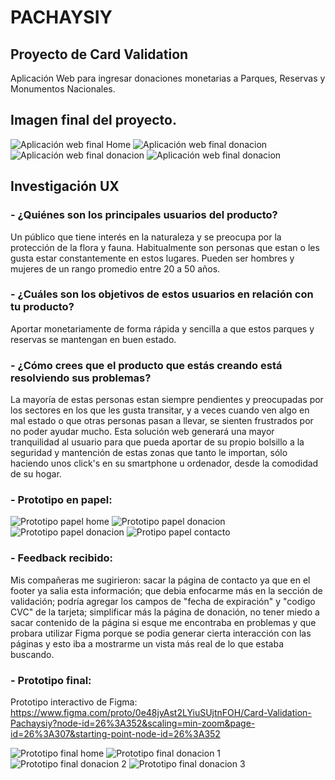# PACHAYSIY

## Proyecto de Card Validation

Aplicación Web para ingresar donaciones monetarias a Parques, Reservas y Monumentos Nacionales.

## Imagen final del proyecto.

![Aplicación web final Home](image/finalProject1.jpeg)
![Aplicación web final donacion](image/finalProject2.jpeg)
![Aplicación web final donacion](image/finalProject3.jpeg)
![Aplicación web final donacion](image/finalProject4.jpeg)

## Investigación UX

### - ¿Quiénes son los principales usuarios del producto?
Un público que tiene interés en la naturaleza y se preocupa por la protección de la flora y fauna. Habitualmente son personas que estan o les gusta estar constantemente en estos lugares. Pueden ser hombres y mujeres de un rango promedio entre 20 a 50 años.

### - ¿Cuáles son los objetivos de estos usuarios en relación con tu producto?

Aportar monetariamente de forma rápida y sencilla a que estos parques y reservas se mantengan en buen estado.

### - ¿Cómo crees que el producto que estás creando está resolviendo sus problemas?

La mayoría de estas personas estan siempre pendientes y preocupadas por los sectores en los que les gusta transitar, y a veces cuando ven algo en mal estado o que otras personas pasan a llevar, se sienten frustrados por no poder ayudar mucho. Esta solución web generará una mayor tranquilidad al usuario para que pueda aportar de su propio bolsillo a la seguridad y mantención de estas zonas que tanto le importan, sólo haciendo unos click's en su smartphone u ordenador, desde la comodidad de su hogar.

### - Prototipo en papel:

![Prototipo papel home](image/prot_home.jpg)
![Prototipo papel donacion](image/prot_donac1.jpg)
![Prototipo papel donacion](image/prot_donac2.jpg)
![Protipo papel contacto](image/prot_contac.jpg)

### - Feedback recibido:

Mis compañeras me sugirieron: sacar la página de contacto ya que en el footer ya salia esta información; que debia enfocarme más en la sección de validación; podría agregar los campos de "fecha de expiración" y "codigo CVC" de la tarjeta; simplificar más la página de donación, no tener miedo a sacar contenido de la página si esque me encontraba en problemas y que probara utilizar Figma porque se podia generar cierta interacción con las páginas y esto iba a mostrarme un vista más real de lo que estaba buscando.

### - Prototipo final:

Prototipo interactivo de Figma: https://www.figma.com/proto/0e48jyAst2LYiuSUjtnFOH/Card-Validation-Pachaysiy?node-id=26%3A352&scaling=min-zoom&page-id=26%3A307&starting-point-node-id=26%3A352

![Prototipo final home](image/protHome.jpg)
![Prototipo final donacion 1](image/protDonac1.png)
![Prototipo final donacion 2](image/protDonac2.png)
![Prototipo final donacion 3](image/protDonac3.png)